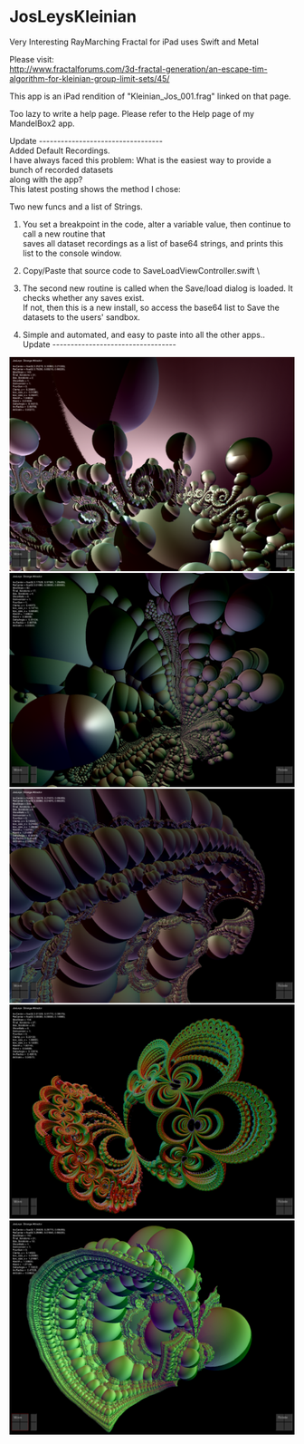 # JosLeysKleinian
Very Interesting RayMarching Fractal for iPad uses Swift and Metal

Please visit: \
http://www.fractalforums.com/3d-fractal-generation/an-escape-tim-algorithm-for-kleinian-group-limit-sets/45/

This app is an iPad rendition of "Kleinian_Jos_001.frag"  linked on that page.

Too lazy to write a help page.  Please refer to the Help page of my MandelBox2 app.

Update ---------------------------------- \
Added Default Recordings. \
I have always faced this problem: What is the easiest way to provide a bunch of recorded datasets \
along with the app? \
This latest posting shows the method I chose: 

Two new funcs and a list of Strings.
1. You set a breakpoint in the code, alter a variable value, then continue to call a new routine that \
   saves all dataset recordings as a list of base64 strings, and prints this list to the console window.
2. Copy/Paste that source code to SaveLoadViewController.swift \
3. The second new routine is called when the Save/load dialog is loaded.
   It checks whether any saves exist.  
   If not, then this is a new install, so access the base64 list to Save the datasets to the users' sandbox.
   
4. Simple and automated, and easy to paste into all the other apps.. \
Update ---------------------------------- 

![Screenshot](screenshot.png)
![Screenshot](screenshot2.png)
![Screenshot](screenshot3.png)
![Screenshot](screenshot4.png)
![Screenshot](screenshot5.png)

 
 
